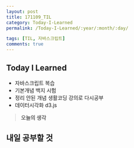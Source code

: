 ```yaml
---
layout: post
title: 171109_TIL
category: Today-I-Learned
permalink: /Today-I-Learned/:year/:month/:day/

tags: [TIL, 자바스크립트]
comments: true
---
```

## **Today I Learned**
* 자바스크립트 복습
* 기본개념 백지 시험
* 정리 안된 개념 생활코딩 강의로 다시공부
* 데이터시각화 d3.js

>**오늘의 생각**  


## **내일 공부할 것**





